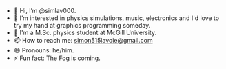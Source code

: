 - 👋 Hi, I’m @simlav000.
- 👀 I’m interested in physics simulations, music, electronics and I'd love to try my hand at graphics programming someday.
- 🏫 I'm a M.Sc. physics student at McGill University.
- 📫 How to reach me: simon515lavoie@gmail.com
- 😄 Pronouns: he/him.
- ⚡ Fun fact: The Fog is coming.

<!---
simlav000/simlav000 is a ✨ special ✨ repository because its `README.md` (this file) appears on your GitHub profile.
You can click the Preview link to take a look at your changes.
--->
